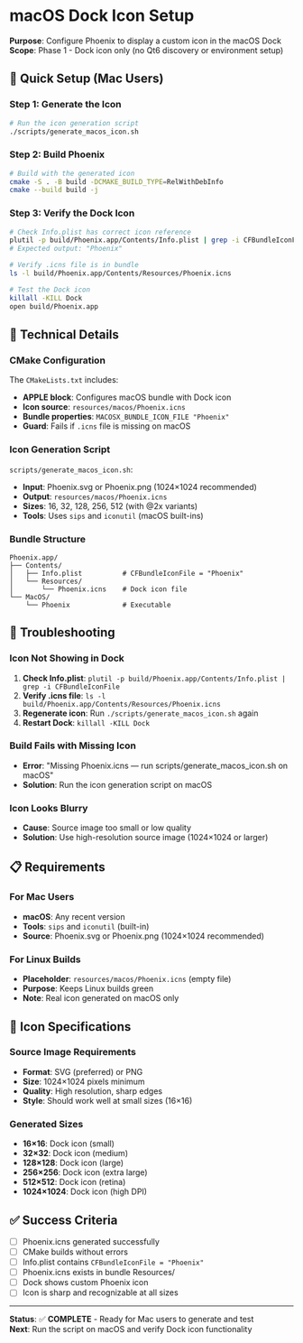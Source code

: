 # macOS Dock Icon Setup

**Purpose**: Configure Phoenix to display a custom icon in the macOS Dock  
**Scope**: Phase 1 - Dock icon only (no Qt6 discovery or environment setup)

## 🎯 **Quick Setup (Mac Users)**

### **Step 1: Generate the Icon**
```bash
# Run the icon generation script
./scripts/generate_macos_icon.sh
```

### **Step 2: Build Phoenix**
```bash
# Build with the generated icon
cmake -S . -B build -DCMAKE_BUILD_TYPE=RelWithDebInfo
cmake --build build -j
```

### **Step 3: Verify the Dock Icon**
```bash
# Check Info.plist has correct icon reference
plutil -p build/Phoenix.app/Contents/Info.plist | grep -i CFBundleIconFile
# Expected output: "Phoenix"

# Verify .icns file is in bundle
ls -l build/Phoenix.app/Contents/Resources/Phoenix.icns

# Test the Dock icon
killall -KILL Dock
open build/Phoenix.app
```

## 🔧 **Technical Details**

### **CMake Configuration**
The `CMakeLists.txt` includes:
- **APPLE block**: Configures macOS bundle with Dock icon
- **Icon source**: `resources/macos/Phoenix.icns`
- **Bundle properties**: `MACOSX_BUNDLE_ICON_FILE "Phoenix"`
- **Guard**: Fails if `.icns` file is missing on macOS

### **Icon Generation Script**
`scripts/generate_macos_icon.sh`:
- **Input**: Phoenix.svg or Phoenix.png (1024×1024 recommended)
- **Output**: `resources/macos/Phoenix.icns`
- **Sizes**: 16, 32, 128, 256, 512 (with @2x variants)
- **Tools**: Uses `sips` and `iconutil` (macOS built-ins)

### **Bundle Structure**
```
Phoenix.app/
├── Contents/
│   ├── Info.plist          # CFBundleIconFile = "Phoenix"
│   └── Resources/
│       └── Phoenix.icns    # Dock icon file
└── MacOS/
    └── Phoenix             # Executable
```

## 🐛 **Troubleshooting**

### **Icon Not Showing in Dock**
1. **Check Info.plist**: `plutil -p build/Phoenix.app/Contents/Info.plist | grep -i CFBundleIconFile`
2. **Verify .icns file**: `ls -l build/Phoenix.app/Contents/Resources/Phoenix.icns`
3. **Regenerate icon**: Run `./scripts/generate_macos_icon.sh` again
4. **Restart Dock**: `killall -KILL Dock`

### **Build Fails with Missing Icon**
- **Error**: "Missing Phoenix.icns — run scripts/generate_macos_icon.sh on macOS"
- **Solution**: Run the icon generation script on macOS

### **Icon Looks Blurry**
- **Cause**: Source image too small or low quality
- **Solution**: Use high-resolution source image (1024×1024 or larger)

## 📋 **Requirements**

### **For Mac Users**
- **macOS**: Any recent version
- **Tools**: `sips` and `iconutil` (built-in)
- **Source**: Phoenix.svg or Phoenix.png (1024×1024 recommended)

### **For Linux Builds**
- **Placeholder**: `resources/macos/Phoenix.icns` (empty file)
- **Purpose**: Keeps Linux builds green
- **Note**: Real icon generated on macOS only

## 🎨 **Icon Specifications**

### **Source Image Requirements**
- **Format**: SVG (preferred) or PNG
- **Size**: 1024×1024 pixels minimum
- **Quality**: High resolution, sharp edges
- **Style**: Should work well at small sizes (16×16)

### **Generated Sizes**
- **16×16**: Dock icon (small)
- **32×32**: Dock icon (medium)
- **128×128**: Dock icon (large)
- **256×256**: Dock icon (extra large)
- **512×512**: Dock icon (retina)
- **1024×1024**: Dock icon (high DPI)

## ✅ **Success Criteria**

- [ ] Phoenix.icns generated successfully
- [ ] CMake builds without errors
- [ ] Info.plist contains `CFBundleIconFile = "Phoenix"`
- [ ] Phoenix.icns exists in bundle Resources/
- [ ] Dock shows custom Phoenix icon
- [ ] Icon is sharp and recognizable at all sizes

---

**Status**: ✅ **COMPLETE** - Ready for Mac users to generate and test  
**Next**: Run the script on macOS and verify Dock icon functionality
